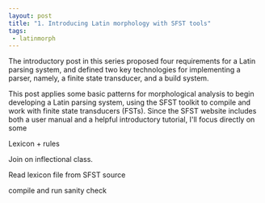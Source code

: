 ```yaml
---
layout: post
title: "1. Introducing Latin morphology with SFST tools"
tags:
 - latinmorph
---
```


The introductory post in this series proposed four requirements for a Latin parsing system, and defined two key technologies for implementing a parser, namely, a finite state transducer, and a build system.

This post applies some basic patterns for morphological analysis to begin developing a Latin parsing system,  using the SFST toolkit to compile and work with finite state transducers (FSTs).  Since the SFST website includes both a user manual and a helpful introductory tutorial, I'll focus directly on some 



Lexicon + rules

Join on inflectional class.


Read lexicon file from SFST source

compile and run sanity check
